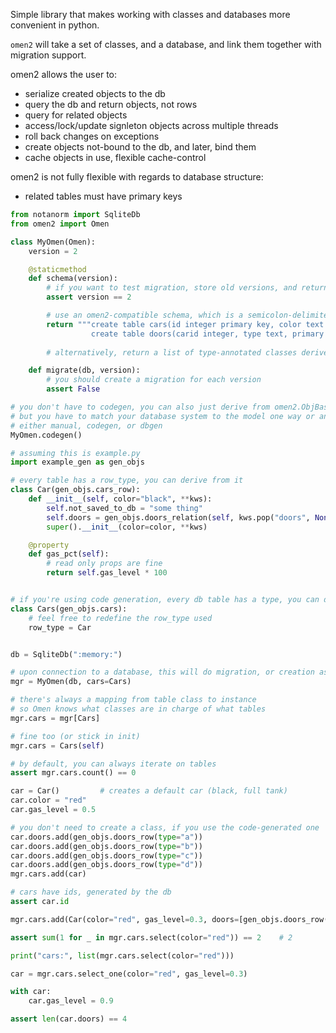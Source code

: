 Simple library that makes working with classes and databases more convenient in python.

`omen2` will take a set of classes, and a database, and link them together
with migration support.

omen2 allows the user to:

 - serialize created objects to the db
 - query the db and return objects, not rows
 - query for related objects
 - access/lock/update signleton objects across multiple threads
 - roll back changes on exceptions
 - create objects not-bound to the db, and later, bind them
 - cache objects in use, flexible cache-control

omen2 is not fully flexible with regards to database structure:

 - related tables must have primary keys


```python
from notanorm import SqliteDb
from omen2 import Omen

class MyOmen(Omen):
    version = 2

    @staticmethod
    def schema(version):
        # if you want to test migration, store old versions, and return them here
        assert version == 2

        # use an omen2-compatible schema, which is a semicolon-delimited create statement
        return """create table cars(id integer primary key, color text not null, gas_level double default 1.0);
                  create table doors(carid integer, type text, primary key (carid, type));"""
        
        # alternatively, return a list of type-annotated classes derived from ObjBase

    def migrate(db, version):
        # you should create a migration for each version
        assert False

# you don't have to codegen, you can also just derive from omen2.ObjBase
# but you have to match your database system to the model one way or another
# either manual, codegen, or dbgen
MyOmen.codegen()

# assuming this is example.py
import example_gen as gen_objs

# every table has a row_type, you can derive from it
class Car(gen_objs.cars_row):
    def __init__(self, color="black", **kws):
        self.not_saved_to_db = "some thing"
        self.doors = gen_objs.doors_relation(self, kws.pop("doors", None), carid=lambda: self.id)
        super().__init__(color=color, **kws)

    @property
    def gas_pct(self):
        # read only props are fine
        return self.gas_level * 100


# if you're using code generation, every db table has a type, you can derive from it
class Cars(gen_objs.cars):
    # feel free to redefine the row_type used
    row_type = Car


db = SqliteDb(":memory:")

# upon connection to a database, this will do migration, or creation as needed
mgr = MyOmen(db, cars=Cars)

# there's always a mapping from table class to instance
# so Omen knows what classes are in charge of what tables
mgr.cars = mgr[Cars]

# fine too (or stick in init)
mgr.cars = Cars(self)

# by default, you can always iterate on tables
assert mgr.cars.count() == 0

car = Car()         # creates a default car (black, full tank)
car.color = "red"
car.gas_level = 0.5

# you don't need to create a class, if you use the code-generated one
car.doors.add(gen_objs.doors_row(type="a"))
car.doors.add(gen_objs.doors_row(type="b"))
car.doors.add(gen_objs.doors_row(type="c"))
car.doors.add(gen_objs.doors_row(type="d"))
mgr.cars.add(car)

# cars have ids, generated by the db
assert car.id

mgr.cars.add(Car(color="red", gas_level=0.3, doors=[gen_objs.doors_row(type=str(i)) for i in range(4)]))

assert sum(1 for _ in mgr.cars.select(color="red")) == 2    # 2

print("cars:", list(mgr.cars.select(color="red")))

car = mgr.cars.select_one(color="red", gas_level=0.3)

with car:
    car.gas_level = 0.9

assert len(car.doors) == 4
```
